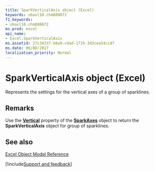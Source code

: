 ```yaml
---
title: SparkVerticalAxis object (Excel)
keywords: vbaxl10.chm880072
f1_keywords:
- vbaxl10.chm880072
ms.prod: excel
api_name:
- Excel.SparkVerticalAxis
ms.assetid: 27c34337-b8a9-cdad-1716-343cea54cc87
ms.date: 06/08/2017
localization_priority: Normal
---
```



# SparkVerticalAxis object (Excel)

Represents the settings for the vertical axes of a group of sparklines.


## Remarks

Use the  **[Vertical](Excel.SparkAxes.Vertical.md)** property of the **[SparkAxes](Excel.SparkAxes.md)** object to return the **SparkVerticalAxis** object for group of sparklines.


## See also


[Excel Object Model Reference](./overview/Excel/object-model.md)

[!include[Support and feedback](~/includes/feedback-boilerplate.md)]
